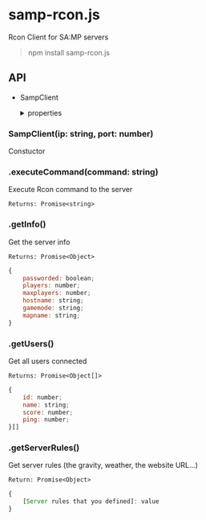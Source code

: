 # samp-rcon.js
Rcon Client for SA:MP servers

> npm install samp-rcon.js


## **API**

* SampClient

  <details>
  <summary>properties</summary>
  <p>

    * ip: string = { get; set; };
    * password: string = { get; set; };
    * port: number = { get; set; };

  </p>
  </details>

### **SampClient(ip: string, port: number)**
Constuctor

### **.executeCommand(command: string)**
Execute Rcon command to the server

`Returns: Promise<string>`

### **.getInfo()**
Get the server info

`Returns: Promise<Object>`
```js
{
    passworded: boolean;
    players: number;
    maxplayers: number;
    hostname: string;
    gamemode: string;
    mapname: string;
}
```

### **.getUsers()**
Get all users connected

`Returns: Promise<Object[]>`
```js
{
    id: number;
    name: string;
    score: number;
    ping: number;
}[]
```
### **.getServerRules()**
Get server rules (the gravity, weather, the website URL...)

`Return: Promise<Object>`
```js
{
    [Server rules that you defined]: value
}
```